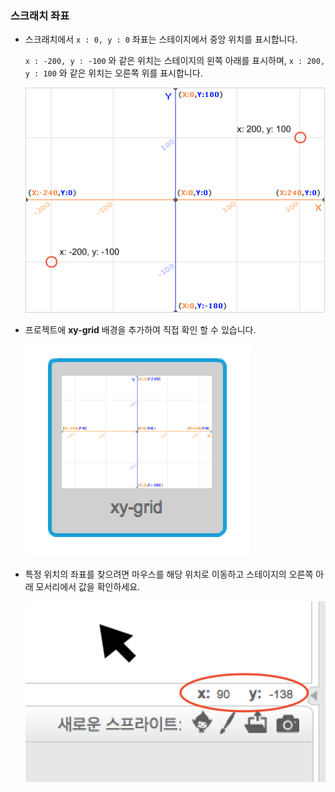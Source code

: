 ### 스크래치 좌표

+ 스크래치에서 `x : 0, y : 0` 좌표는 스테이지에서 중앙 위치를 표시합니다.
    
    `x : -200, y : -100` 와 같은 위치는 스테이지의 왼쪽 아래를 표시하며, `x : 200, y : 100` 와 같은 위치는 오른쪽 위를 표시합니다.
    
    ![스테이지 좌표](images/coordinates-stage.png)

+ 프로젝트에 **xy-grid** 배경을 추가하여 직접 확인 할 수 있습니다.
    
    ![스테이지 좌표](images/coordinates-backdrop.png)

+ 특정 위치의 좌표를 찾으려면 마우스를 해당 위치로 이동하고 스테이지의 오른쪽 아래 모서리에서 값을 확인하세요.
    
    ![좌표 값](images/coordinates-xy-example.png)